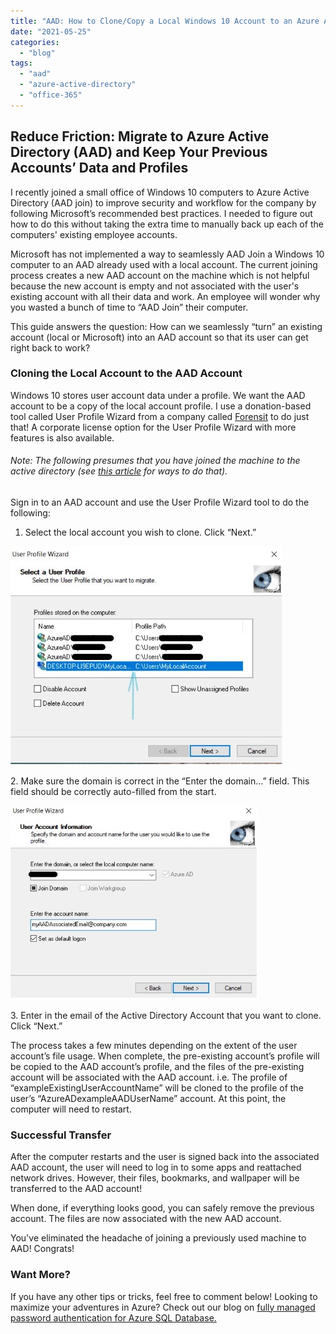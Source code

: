 ```yaml
---
title: "AAD: How to Clone/Copy a Local Windows 10 Account to an Azure Active Directory Account"
date: "2021-05-25"
categories: 
  - "blog"
tags: 
  - "aad"
  - "azure-active-directory"
  - "office-365"
---
```


## Reduce Friction: Migrate to Azure Active Directory (AAD) and Keep Your Previous Accounts’ Data and Profiles

I recently joined a small office of Windows 10 computers to Azure Active Directory (AAD join) to improve security and workflow for the company by following Microsoft’s recommended best practices. I needed to figure out how to do this without taking the extra time to manually back up each of the computers' existing employee accounts.

Microsoft has not implemented a way to seamlessly AAD Join a Windows 10 computer to an AAD already used with a local account. The current joining process creates a new AAD account on the machine which is not helpful because the new account is empty and not associated with the user's existing account with all their data and work. An employee will wonder why you wasted a bunch of time to “AAD Join” their computer.

This guide answers the question: How can we seamlessly “turn” an existing account (local or Microsoft) into an AAD account so that its user can get right back to work?

### Cloning the Local Account to the AAD Account

Windows 10 stores user account data under a profile. We want the AAD account to be a copy of the local account profile. I use a donation-based tool called User Profile Wizard from a company called [Forensit](https://www.forensit.com/domain-migration.html) to do just that! A corporate license option for the User Profile Wizard with more features is also available.

###### Note: The following presumes that you have joined the machine to the active directory (see [this article](https://www.top-password.com/blog/add-windows-10-to-active-directory-domain/) for ways to do that).

Sign in to an AAD account and use the User Profile Wizard tool to do the following:

1. Select the local account you wish to clone. Click “Next.”

![](images/Step-1.jpg)

2\. Make sure the domain is correct in the “Enter the domain…” field. This field should be correctly auto-filled from the start.

![Windows 10 and AAD: Make sure the domain is correct](images/Step-2.jpg)

3\. Enter in the email of the Active Directory Account that you want to clone. Click “Next.”

The process takes a few minutes depending on the extent of the user account’s file usage. When complete, the pre-existing account’s profile will be copied to the AAD account’s profile, and the files of the pre-existing account will be associated with the AAD account. i.e. The profile of “exampleExistingUserAccountName” will be cloned to the profile of the user’s “AzureADexampleAADUserName” account. At this point, the computer will need to restart.

### Successful Transfer

After the computer restarts and the user is signed back into the associated AAD account, the user will need to log in to some apps and reattached network drives. However, their files, bookmarks, and wallpaper will be transferred to the AAD account!

When done, if everything looks good, you can safely remove the previous account. The files are now associated with the new AAD account.

You've eliminated the headache of joining a previously used machine to AAD! Congrats!

### Want More?

If you have any other tips or tricks, feel free to comment below! Looking to maximize your adventures in Azure? Check out our blog on [fully managed password authentication for Azure SQL Database.](https://intellitect.com/passwordless-authentication-azure-sql/)
